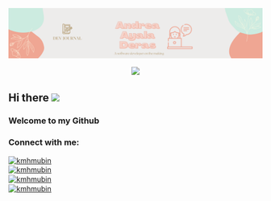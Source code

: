 
![Banner](https://github.com/andreayalad/andreayalad/blob/master/assets/My%20Banner.png)  
<p align="center">   
  <img src="https://profile-counter.glitch.me/andreayalad/count.svg" />  
</p>  
<h2>Hi there <img src="https://media4.giphy.com/media/Kfl09udXYhbjajJwEt/giphy_s.gif" width="25px"></h2>
<h3>Welcome to my Github</h3>  
<h3 align="left">Connect with me:</h3>  
<p align="left">

<a href="https://twitter.com/kmhmubin" target="blank"><img align="center" src="https://github.com/kmhmubin/kmhmubin/blob/master/assets/twitter.svg" alt="kmhmubin" height="30" width="30" /></a>  
<a href="https://linkedin.com/in/kmhmubin" target="blank"><img align="center" src="https://github.com/kmhmubin/kmhmubin/blob/master/assets/linkedin.svg" alt="kmhmubin" height="30" width="30" /></a>  
<a href="https://fb.com/kmhmubin" target="blank"><img align="center" src="https://github.com/kmhmubin/kmhmubin/blob/master/assets/facebook.svg" alt="kmhmubin" height="30" width="30" /></a>  
<a href="https://instagram.com/kmhmubin" target="blank"><img align="center" src="https://github.com/kmhmubin/kmhmubin/blob/master/assets/instagram.svg" alt="kmhmubin" height="30" width="30" /></a>  
</p>  
<!--
**andreayalad/andreayalad** is a ✨ _special_ ✨ repository because its `README.md` (this file) appears on your GitHub profile.

Here are some ideas to get you started:
##Some random data 😄
- 👩‍💻  I’m currently studying Informatic Engineer at UCA, I'm on my 3rd year. 
- 🌱 I’m learning by myself a little bit of React and Vue for a profesional project/ work my plan it's to work as a Frontend Developer
- 🤔 I’m looking for help with backend, ASAP

- 🔭 I’m currently working on ...
- 🌱 I’m currently learning ...
- 👯 I’m looking to collaborate on ...
- 🤔 I’m looking for help with ...
- 💬 Ask me about ...
- 📫 How to reach me: ...
- 😄 Pronouns: ...
- ⚡ Fun fact: ...
-->
